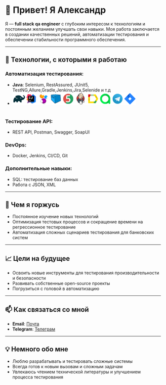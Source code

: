 # 👋 Привет! Я Александр

Я — **full stack qa engineer** с глубоким интересом к технологиям и постоянным желанием улучшать свои навыки. Моя работа заключается в создании качественных решений, автоматизации тестирования и обеспечении стабильности программного обеспечения.

---

## 🚀 Технологии, с которыми я работаю
### Автоматизация тестирования:
- **Java**: Selenium, RestAssured, JUnit5, TestNG,Allure,Gradle,Jenkins,Jira,Selenide и т.д
- ![This is an image](/icons/Gradle.png)![This is an image](/icons/Intelij_IDEA.png)![This is an image](/icons/Selenide.png)![This is an image](/icons/Selenoid.png)![This is an image](/icons/JUnit5.png)![This is an image](/icons/Jenkins.png)![This is an image](/icons/Allure_Report.png)![This is an image](/icons/AllureTestOps.png)![This is an image](/icons/Telegram.png)![This is an image](/icons/Jira.png)</br></br>



### Тестирование API:
- REST API, Postman, Swagger, SoapUI

### DevOps:
- Docker, Jenkins, CI/CD, Git

### Дополнительные навыки:
- SQL: тестирование баз данных
- Работа с JSON, XML

---

## 🌟 Чем я горжусь
- Постоянное изучение новых технологий
- Оптимизация тестовых процессов и сокращение времени на регрессионное тестирование
- Автоматизация сложных сценариев тестирования для банковских систем

---

## 📈 Цели на будущее
- Освоить новые инструменты для тестирования производительности и безопасности
- Развивать собственные open-source проекты
- Погрузиться с головой в автоматизацию 

---

## 📫 Как связаться со мной
- **Email**: [Почта](mailto:kopenkin119@yandex.ru)
- **Telegram**: [Телеграм]( https://t.me/@trek119)

---

## 💡 Немного обо мне
- Люблю разрабатывать и тестировать сложные системы
- Всегда готов к новым вызовам и сложным задачам
- Увлекаюсь чтением технической литературы и улучшением процесса тестирования

